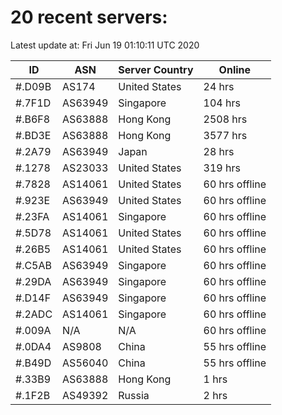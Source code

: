 # 20 recent servers:

Latest update at: Fri Jun 19 01:10:11 UTC 2020

| ID | ASN | Server Country | Online |
| -- | --- | -------------- | ------ |
| #.D09B | AS174 | United States | 24 hrs |
| #.7F1D | AS63949 | Singapore | 104 hrs |
| #.B6F8 | AS63888 | Hong Kong | 2508 hrs |
| #.BD3E | AS63888 | Hong Kong | 3577 hrs |
| #.2A79 | AS63949 | Japan | 28 hrs |
| #.1278 | AS23033 | United States | 319 hrs |
| #.7828 | AS14061 | United States | 60 hrs offline |
| #.923E | AS63949 | United States | 60 hrs offline |
| #.23FA | AS14061 | Singapore | 60 hrs offline |
| #.5D78 | AS14061 | United States | 60 hrs offline |
| #.26B5 | AS14061 | United States | 60 hrs offline |
| #.C5AB | AS63949 | Singapore | 60 hrs offline |
| #.29DA | AS63949 | Singapore | 60 hrs offline |
| #.D14F | AS63949 | Singapore | 60 hrs offline |
| #.2ADC | AS14061 | Singapore | 60 hrs offline |
| #.009A | N/A | N/A | 60 hrs offline |
| #.0DA4 | AS9808 | China | 55 hrs offline |
| #.B49D | AS56040 | China | 55 hrs offline |
| #.33B9 | AS63888 | Hong Kong | 1 hrs |
| #.1F2B | AS49392 | Russia | 2 hrs |

